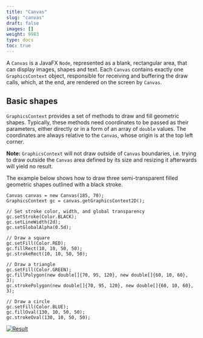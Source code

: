 ```yaml
---
title: "Canvas"
slug: "canvas"
draft: false
images: []
weight: 9983
type: docs
toc: true
---
```


A `Canvas` is a JavaFX `Node`, represented as a blank, rectangular area, that can display images, shapes and text. Each `Canvas` contains exactly one `GraphicsContext` object, responsible for receiving and buffering the draw calls, which, at the end, are rendered on the screen by `Canvas`.

## Basic shapes
`GraphicsContext` provides a set of methods to draw and fill geometric shapes. Typically, these methods need coordinates to be passed as their parameters, either directly or in a form of an array of `double` values. The coordinates are always relative to the `Canvas`, whose origin is at the top left corner.

**Note:** `GraphicsContext` will not draw outside of `Canvas` boundaries, i.e. trying to draw outside the `Canvas` area defined by its size and resizing it afterwards will yield no result.

The example below shows how to draw three semi-transparent filled geometric shapes outlined with a black stroke.

    Canvas canvas = new Canvas(185, 70);
    GraphicsContext gc = canvas.getGraphicsContext2D();

    // Set stroke color, width, and global transparency
    gc.setStroke(Color.BLACK);   
    gc.setLineWidth(2d);
    gc.setGlobalAlpha(0.5d);

    // Draw a square
    gc.setFill(Color.RED);
    gc.fillRect(10, 10, 50, 50);
    gc.strokeRect(10, 10, 50, 50);

    // Draw a triangle
    gc.setFill(Color.GREEN);
    gc.fillPolygon(new double[]{70, 95, 120}, new double[]{60, 10, 60}, 3);
    gc.strokePolygon(new double[]{70, 95, 120}, new double[]{60, 10, 60}, 3);

    // Draw a circle
    gc.setFill(Color.BLUE);
    gc.fillOval(130, 10, 50, 50);
    gc.strokeOval(130, 10, 50, 50);

[![Result][1]][1]

  [1]: https://i.stack.imgur.com/OWvjq.png

